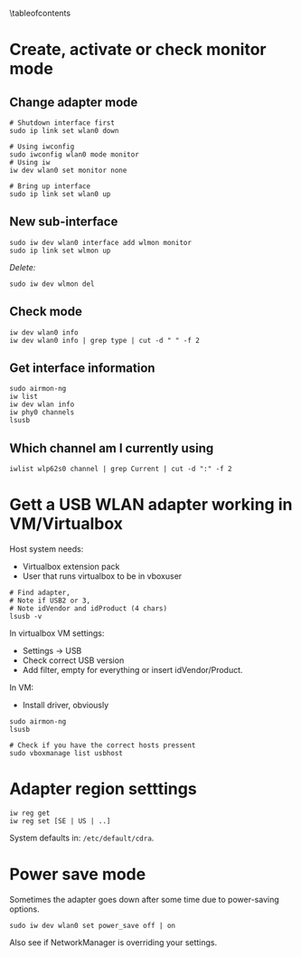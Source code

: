 \tableofcontents

# Create, activate or check monitor mode

## Change adapter mode

```
# Shutdown interface first
sudo ip link set wlan0 down

# Using iwconfig
sudo iwconfig wlan0 mode monitor
# Using iw
iw dev wlan0 set monitor none

# Bring up interface
sudo ip link set wlan0 up
```

## New sub-interface

```
sudo iw dev wlan0 interface add wlmon monitor
sudo ip link set wlmon up
```

*Delete:*

```
sudo iw dev wlmon del
```

## Check mode

```
iw dev wlan0 info
iw dev wlan0 info | grep type | cut -d " " -f 2
```

## Get interface information

```
sudo airmon-ng
iw list
iw dev wlan info
iw phy0 channels
lsusb
```

## Which channel am I currently using

```
iwlist wlp62s0 channel | grep Current | cut -d ":" -f 2
```

# Gett a USB WLAN adapter working in VM/Virtualbox

Host system needs:

* Virtualbox extension pack
* User that runs virtualbox to be in vboxuser

```
# Find adapter,
# Note if USB2 or 3,
# Note idVendor and idProduct (4 chars)
lsusb -v
```

In virtualbox VM settings:

* Settings -> USB
* Check correct USB version
* Add filter, empty for everything or insert idVendor/Product.

In VM:

* Install driver, obviously

```
sudo airmon-ng
lsusb

# Check if you have the correct hosts pressent
sudo vboxmanage list usbhost
```

# Adapter region setttings

```
iw reg get
iw reg set [SE | US | ..]
```

System defaults in: `/etc/default/cdra`.

# Power save mode

Sometimes the adapter goes down after some time due to power-saving options.

```
sudo iw dev wlan0 set power_save off | on
```

Also see if NetworkManager is overriding your settings.